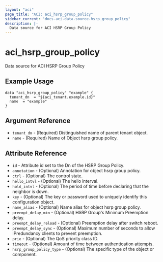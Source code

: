 ```yaml
---
layout: "aci"
page_title: "ACI: aci_hsrp_group_policy"
sidebar_current: "docs-aci-data-source-hsrp_group_policy"
description: |-
  Data source for ACI HSRP Group Policy
---
```


# aci_hsrp_group_policy

Data source for ACI HSRP Group Policy

## Example Usage

```hcl
data "aci_hsrp_group_policy" "example" {
  tenant_dn  = "${aci_tenant.example.id}"
  name  = "example"
}
```

## Argument Reference

- `tenant_dn` - (Required) Distinguished name of parent tenant object.
- `name` - (Required) Name of Object hsrp group policy.

## Attribute Reference

- `id` - Attribute id set to the Dn of the HSRP Group Policy.
- `annotation` - (Optional) Annotation for object hsrp group policy.
- `ctrl` - (Optional) The control state.  
- `hello_intvl` - (Optional) The hello interval.
- `hold_intvl` - (Optional) The period of time before declaring that the neighbor is down.
- `key` - (Optional) The key or password used to uniquely identify this configuration object.
- `name_alias` - (Optional) Name alias for object hsrp group policy.
- `preempt_delay_min` - (Optional) HSRP Group's Minimum Preemption delay.
- `preempt_delay_reload` - (Optional) Preemption delay after switch reboot.
- `preempt_delay_sync` - (Optional) Maximum number of seconds to allow IPredundancy clients to prevent preemption.
- `prio` - (Optional) The QoS priority class ID.
- `timeout` - (Optional) Amount of time between authentication attempts.
- `hsrp_group_policy_type` - (Optional) The specific type of the object or component.
